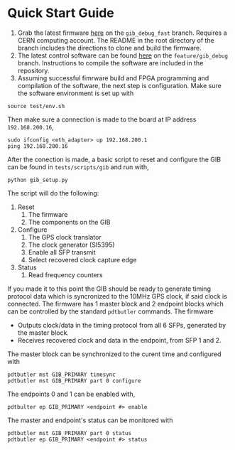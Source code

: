 # Quick Start Guide

1. Grab the latest firmware [here](https://gitlab.cern.ch/dune-daq/timing/timing-board-firmware) on the `gib_debug_fast` branch. Requires a CERN computing account. The README in the root directory of the branch includes the directions to clone and build the firmware.
2. The latest control software can be found [here](https://github.com/DUNE-DAQ/timing-board-software.git) on the `feature/gib_debug` branch. Instructions to compile the software are included in the repository.
3. Assuming successful fimrware build and FPGA programming and compilation of
the software, the next step is configuration. Make sure the software
environment is set up with

```
source test/env.sh
```

Then make sure a connection is made to the board at IP address `192.168.200.16`,

```
sudo ifconfig <eth_adapter> up 192.168.200.1
ping 192.168.200.16
```

After the conection is made, a basic script to reset and configure the GIB can
be found in `tests/scripts/gib` and run with,

```
python gib_setup.py
``` 

The script  will do the following:
1. Reset
    1. The firmware
    2. The components on the GIB
2. Configure 
    1. The GPS clock translator
    2. The clock generator (SI5395)
    3. Enable all SFP transmit
    4. Select recovered clock capture edge
3. Status
    1. Read frequency counters

If you made it to this point the GIB should be ready to generate timing
protocol data which is syncronized to the 10MHz GPS clock, if said clock is connected. The firmware has
1 master block and 2 endpoint blocks which can be controlled by the standard
`pdtbutler` commands. The firmware

* Outputs clock/data in the timing protocol from all 6 SFPs, generated by the
  master block.
* Receives recovered clock and data in the endpoint, from SFP 1 and 2.

The master block can be synchronized to the curent time and configured with 

```
pdtbutler mst GIB_PRIMARY timesync
pdtbutler mst GIB_PRIMARY part 0 configure
```

The endpoints 0 and 1 can be enabled with,

```
pdtbulter ep GIB_PRIMARY <endpoint #> enable
```

The master and endpoint's status can be monitored with

```
pdtbutler mst GIB_PRIMARY part 0 status
pdtbutler ep GIB_PRIMARY <endpoint #> status
```
